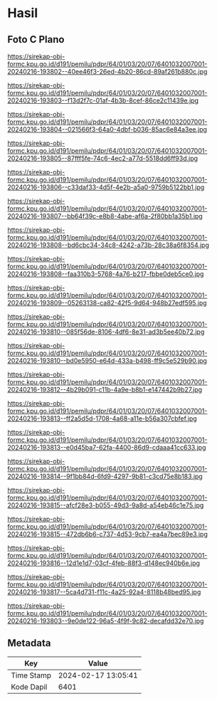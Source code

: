 # Hasil

## Foto C Plano

https://sirekap-obj-formc.kpu.go.id/d191/pemilu/pdpr/64/01/03/20/07/6401032007001-20240216-193802--40ee46f3-26ed-4b20-86cd-89af261b880c.jpg

https://sirekap-obj-formc.kpu.go.id/d191/pemilu/pdpr/64/01/03/20/07/6401032007001-20240216-193803--f13d2f7c-01af-4b3b-8cef-86ce2c11439e.jpg

https://sirekap-obj-formc.kpu.go.id/d191/pemilu/pdpr/64/01/03/20/07/6401032007001-20240216-193804--021566f3-64a0-4dbf-b036-85ac6e84a3ee.jpg

https://sirekap-obj-formc.kpu.go.id/d191/pemilu/pdpr/64/01/03/20/07/6401032007001-20240216-193805--87fff5fe-74c6-4ec2-a77d-5518dd6ff93d.jpg

https://sirekap-obj-formc.kpu.go.id/d191/pemilu/pdpr/64/01/03/20/07/6401032007001-20240216-193806--c33daf33-4d5f-4e2b-a5a0-9759b5122bb1.jpg

https://sirekap-obj-formc.kpu.go.id/d191/pemilu/pdpr/64/01/03/20/07/6401032007001-20240216-193807--bb64f39c-e8b8-4abe-af6a-2f80bb1a35b1.jpg

https://sirekap-obj-formc.kpu.go.id/d191/pemilu/pdpr/64/01/03/20/07/6401032007001-20240216-193808--bd6cbc34-34c8-4242-a73b-28c38a6f8354.jpg

https://sirekap-obj-formc.kpu.go.id/d191/pemilu/pdpr/64/01/03/20/07/6401032007001-20240216-193808--faa310b3-5768-4a76-b217-fbbe0deb5ce0.jpg

https://sirekap-obj-formc.kpu.go.id/d191/pemilu/pdpr/64/01/03/20/07/6401032007001-20240216-193809--05263138-ca82-42f5-9d64-948b27edf595.jpg

https://sirekap-obj-formc.kpu.go.id/d191/pemilu/pdpr/64/01/03/20/07/6401032007001-20240216-193810--085f56de-8106-4df6-8e31-ad3b5ee40b72.jpg

https://sirekap-obj-formc.kpu.go.id/d191/pemilu/pdpr/64/01/03/20/07/6401032007001-20240216-193810--bd0e5950-e64d-433a-b498-ff9c5e529b90.jpg

https://sirekap-obj-formc.kpu.go.id/d191/pemilu/pdpr/64/01/03/20/07/6401032007001-20240216-193812--4b29b091-c11b-4a9e-b8b1-e147442b9b27.jpg

https://sirekap-obj-formc.kpu.go.id/d191/pemilu/pdpr/64/01/03/20/07/6401032007001-20240216-193813--ff2a5d5d-1708-4a68-a11e-b56a307cbfef.jpg

https://sirekap-obj-formc.kpu.go.id/d191/pemilu/pdpr/64/01/03/20/07/6401032007001-20240216-193813--e0d45ba7-62fa-4400-86d9-cdaaa41cc633.jpg

https://sirekap-obj-formc.kpu.go.id/d191/pemilu/pdpr/64/01/03/20/07/6401032007001-20240216-193814--9f1bb84d-6fd9-4297-9b81-c3cd75e8b183.jpg

https://sirekap-obj-formc.kpu.go.id/d191/pemilu/pdpr/64/01/03/20/07/6401032007001-20240216-193815--afcf28e3-b055-49d3-9a8d-a54eb46c1e75.jpg

https://sirekap-obj-formc.kpu.go.id/d191/pemilu/pdpr/64/01/03/20/07/6401032007001-20240216-193815--472db6b6-c737-4d53-9cb7-ea4a7bec89e3.jpg

https://sirekap-obj-formc.kpu.go.id/d191/pemilu/pdpr/64/01/03/20/07/6401032007001-20240216-193816--12d1e1d7-03cf-4feb-88f3-d148ec940b6e.jpg

https://sirekap-obj-formc.kpu.go.id/d191/pemilu/pdpr/64/01/03/20/07/6401032007001-20240216-193817--5ca4d731-f11c-4a25-92a4-8118b48bed95.jpg

https://sirekap-obj-formc.kpu.go.id/d191/pemilu/pdpr/64/01/03/20/07/6401032007001-20240216-193803--9e0de122-96a5-4f9f-9c82-decafdd32e70.jpg


## Metadata

| Key        | Value               |
| ---------- | ------------------- |
| Time Stamp | 2024-02-17 13:05:41 |
| Kode Dapil | 6401                |



